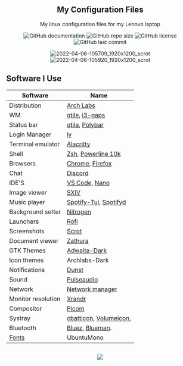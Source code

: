 <h2 align="center">My Configuration Files</h2>
<p align="center">My linux configuration files for my Lenovo laptop</p>
<div align="center">
  
  ![GitHub documentation](https://img.shields.io/badge/documentation-yes-brightgreen.svg?style=flat-square)
  ![GitHub repo size](https://img.shields.io/github/repo-size/chrisjameschamp/Dotfiles?style=flat-square)
  ![GitHub license](https://img.shields.io/badge/License-MIT-yellow.svg?style=flat-square)
  ![GitHub last commit](https://img.shields.io/github/last-commit/chrisjameschamp/Dotfiles?style=flat-square)

</div>
<div align="center">
  
  ![2022-04-06-105709_1920x1200_scrot](https://user-images.githubusercontent.com/38870317/162052359-e3e067f3-a521-472e-9830-7e967926b450.png)
  ![2022-04-06-105920_1920x1200_scrot](https://user-images.githubusercontent.com/38870317/162052365-3f62a743-2c68-40ef-b1a0-88979485b31e.png)
  
</div>

<h2>Software I Use</h2>

|Software		| Name																	|
|-----------------------|---------------------------------------------------------------------------------------------------------------------------------------|
| Distribution		| [Arch Labs](https://archlabslinux.com/)													|
| WM			| [qtile](https://wiki.archlinux.org/title/Qtile), [i3-gaps](https://i3wm.org/)													|
| Status bar		| [qtile](https://wiki.archlinux.org/title/Qtile), [Polybar](https://github.com/polybar/polybar)											|
| Login Manager		| [ly](https://github.com/fairyglade/ly)								|
| Terminal emulator	| [Alacritty](https://wiki.archlinux.org/title/Alacritty)										|
| Shell			| [Zsh](https://zsh.sourceforge.io/), [Powerline 10k](https://github.com/romkatv/powerlevel10k)													|
| Browsers		| [Chrome](https://www.google.com/chrome/), [Firefox](https://www.mozilla.org/en-US/firefox/new/)						|
| Chat			| [Discord](https://discord.com/)								|
| IDE'S			| [VS Code](https://wiki.archlinux.org/title/Visual_Studio_Code), [Nano](https://www.nano-editor.org/)			|
| Image viewer		| [SXIV](https://wiki.archlinux.org/title/Sxiv)												|
| Music player		| [Spotify-Tui](https://github.com/Rigellute/spotify-tui), [Spotifyd](https://github.com/Spotifyd/spotifyd)											|
| Background setter	| [Nitrogen](https://wiki.archlinux.org/title/Nitrogen)											|
| Launchers		| [Rofi](https://wiki.archlinux.org/title/Rofi)					|
| Screenshots		| [Scrot](https://github.com/resurrecting-open-source-projects/scrot)       |
| Document viewer	| [Zathura](https://wiki.archlinux.org/title/zathura)											|
| GTK Themes		| [Adwaita-Dark](https://www.gnome-look.org/p/1014995/)										|
| Icon themes		| Archlabs-Dark			|
| Notifications		| [Dunst](https://wiki.archlinux.org/title/Dunst)											|
| Sound			| [Pulseaudio](https://wiki.archlinux.org/title/PulseAudio)		|
| Network		| [Network manager](https://wiki.archlinux.org/title/NetworkManager)									|
| Monitor resolution	| [Xrandr](https://wiki.archlinux.org/title/Xrandr)											|
| Compositor		| [Picom](https://wiki.archlinux.org/title/Picom)											|
| Systray		| [cbatticon](https://github.com/valr/cbatticon), [Volumeicon](https://github.com/Maato/volumeicon),													|
| Bluetooth   | [Bluez](http://www.bluez.org/), [Blueman](https://github.com/blueman-project/blueman).    |
| [Fonts](https://www.nerdfonts.com/font-downloads) | UbuntuMono	|

<h2 align="center"></h2>
<div align="center">
  <a href="https://paypal.me/Champeau?country.x=US&locale.x=en_US"><img src="https://img.shields.io/badge/Buy_Me_A_Coffee-FFDD00?style=for-the-badge&logo=buy-me-a-coffee&logoColor=black"></a>
</div>
